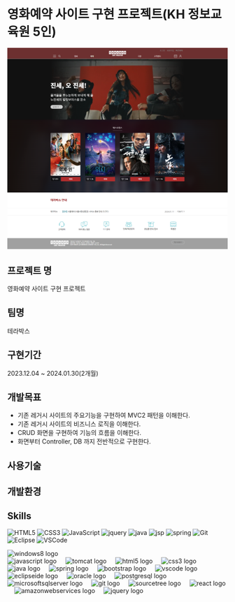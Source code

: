 # 영화예약 사이트 구현 프로젝트(KH 정보교육원 5인)

![KH Semi Project](https://github.com/yawooch/TerraBoxProject/blob/master/%EC%82%B0%EC%B6%9C%EB%AC%BC/TeraBox.mainpage.png)

## 프로젝트 명 
영화예약 사이트 구현 프로젝트


## 팀명
테라박스

## 구현기간
2023.12.04 ~ 2024.01.30(2개월)

## 개발목표
-	기존 레거시 사이트의 주요기능을 구현하여 MVC2 패턴을 이해한다.
-	기존 레거시 사이트의 비즈니스 로직을 이해한다.
-	CRUD 화면을 구현하여 기능의 흐름을 이해한다.
-	화면부터 Controller, DB 까지 전반적으로 구현한다.



## 사용기술



## 개발환경 

## Skills
![HTML5](https://img.shields.io/badge/-HTML5-F05032?style=for-the-badge&logo=html5&labelColor=000000)
![CSS3](https://img.shields.io/badge/-CSS3-007ACC?style=for-the-badge&logo=css3&labelColor=000000&logoColor=007ACC)
![JavaScript](https://img.shields.io/badge/JavaScript-F7DF1E?style=for-the-badge&logo=javascript&labelColor=000000&color=F7DF1E)
![jquery](https://img.shields.io/badge/jquery-0769AD?style=for-the-badge&logo=jquery&labelColor=000000&color=0769AD)
![java](https://img.shields.io/badge/java-78A083?style=for-the-badge&logo=java&labelColor=000000)
![jsp](https://img.shields.io/badge/jsp-41644A?style=for-the-badge&logo=jsp&labelColor=000000)
![spring](https://img.shields.io/badge/spring-6DB33F?style=for-the-badge&logo=spring&labelColor=000000)
![Git](https://img.shields.io/badge/-Git-F05032?style=for-the-badge&logo=git&labelColor=000000)
![Eclipse](https://img.shields.io/badge/-Eclipse-2C2255?style=for-the-badge&logo=Eclipse&labelColor=000000)
![VSCode](https://img.shields.io/badge/-VSCode-2C2255?style=for-the-badge&logo=visualstudio&labelColor=000000)


  <img src="https://cdn.jsdelivr.net/gh/devicons/devicon/icons/windows8/windows8-original.svg" height="40" alt="windows8 logo"  />
<div align="left">
  <img src="https://cdn.jsdelivr.net/gh/devicons/devicon/icons/javascript/javascript-original.svg" height="40" alt="javascript logo"  />
  <img width="12" />
  <img src="https://cdn.jsdelivr.net/gh/devicons/devicon/icons/tomcat/tomcat-original.svg" height="40" alt="tomcat logo"  />
  <img width="12" />
  <img src="https://cdn.jsdelivr.net/gh/devicons/devicon/icons/html5/html5-original.svg" height="40" alt="html5 logo"  />
  <img width="12" />
  <img src="https://cdn.jsdelivr.net/gh/devicons/devicon/icons/css3/css3-original.svg" height="40" alt="css3 logo"  />
  <img width="12" />
  <img src="https://cdn.jsdelivr.net/gh/devicons/devicon/icons/java/java-original.svg" height="40" alt="java logo"  />
  <img width="12" />
  <img src="https://cdn.jsdelivr.net/gh/devicons/devicon/icons/spring/spring-original.svg" height="40" alt="spring logo"  />
  <img width="12" />
  <img src="https://cdn.jsdelivr.net/gh/devicons/devicon/icons/bootstrap/bootstrap-original.svg" height="40" alt="bootstrap logo"  />
  <img width="12" />
  <img src="https://cdn.jsdelivr.net/gh/devicons/devicon/icons/vscode/vscode-original.svg" height="40" alt="vscode logo"  />
  <img width="12" />
  <img src="https://skillicons.dev/icons?i=eclipse" height="40" alt="eclipseide logo"  />
  <img width="12" />
  <img src="https://cdn.jsdelivr.net/gh/devicons/devicon/icons/oracle/oracle-original.svg" height="40" alt="oracle logo"  />
  <img width="12" />
  <img src="https://skillicons.dev/icons?i=postgres" height="40" alt="postgresql logo"  />
  <img width="12" />
  <img src="https://cdn.simpleicons.org/microsoftsqlserver/CC2927" height="40" alt="microsoftsqlserver logo"  />
  <img width="12" />
  <img src="https://cdn.simpleicons.org/git/F05032" height="40" alt="git logo"  />
  <img width="12" />
  <img src="https://cdn.simpleicons.org/sourcetree/0052CC" height="40" alt="sourcetree logo"  />
  <img width="12" />
  <img src="https://cdn.simpleicons.org/react/61DAFB" height="40" alt="react logo"  />
  <img width="12" />
  <img src="https://skillicons.dev/icons?i=aws" height="40" alt="amazonwebservices logo"  />
  <img width="12" />
  <img src="https://cdn.jsdelivr.net/gh/devicons/devicon/icons/jquery/jquery-original.svg" height="40" alt="jquery logo"  />
</div>
